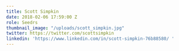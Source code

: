 ```yaml
---
title: Scott Simpkin
date: 2018-02-06 17:59:00 Z
role: Seedrs
thumbnail_image: "/uploads/scott_simpkin.jpg"
twitter: https://twitter.com/scottsimpkin
linkedin: 'https://www.linkedin.com/in/scott-simpkin-76b88580/ '
---
```


